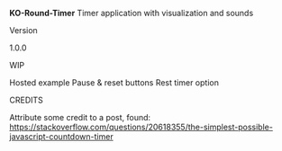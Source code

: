 **KO-Round-Timer**
Timer application with visualization and sounds


Version

1.0.0


WIP

Hosted example
Pause & reset buttons
Rest timer option


CREDITS

Attribute some credit to a post, found:
https://stackoverflow.com/questions/20618355/the-simplest-possible-javascript-countdown-timer

